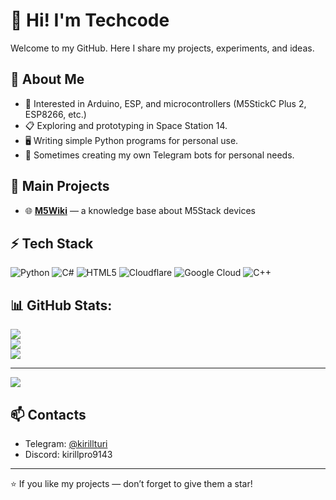 # 👋 Hi! I'm Techcode

Welcome to my GitHub. Here I share my projects, experiments, and ideas.  

## 🚀 About Me
- 🔧 Interested in Arduino, ESP, and microcontrollers (M5StickC Plus 2, ESP8266, etc.)  
- 📋 Exploring and prototyping in Space Station 14.  
- 🖥 Writing simple Python programs for personal use.  
- 🤖 Sometimes creating my own Telegram bots for personal needs.  

## 📌 Main Projects
- 🌐 **[M5Wiki](https://www.m5wiki.tech/)** — a knowledge base about M5Stack devices  

## ⚡ Tech Stack
![Python](https://img.shields.io/badge/python-3670A0?style=for-the-badge&logo=python&logoColor=ffdd54) ![C#](https://img.shields.io/badge/c%23-%23239120.svg?style=for-the-badge&logo=csharp&logoColor=white) ![HTML5](https://img.shields.io/badge/html5-%23E34F26.svg?style=for-the-badge&logo=html5&logoColor=white) ![Cloudflare](https://img.shields.io/badge/Cloudflare-F38020?style=for-the-badge&logo=Cloudflare&logoColor=white) ![Google Cloud](https://img.shields.io/badge/GoogleCloud-%234285F4.svg?style=for-the-badge&logo=google-cloud&logoColor=white) ![C++](https://img.shields.io/badge/c++-%2300599C.svg?style=for-the-badge&logo=c%2B%2B&logoColor=white)

## 📊 GitHub Stats:
![](https://github-readme-stats.vercel.app/api?username=KirilLPro1&theme=dark&hide_border=false&include_all_commits=false&count_private=false)<br/>
![](https://nirzak-streak-stats.vercel.app/?user=KirilLPro1&theme=dark&hide_border=false)<br/>
![](https://github-readme-stats.vercel.app/api/top-langs/?username=KirilLPro1&theme=dark&hide_border=false&include_all_commits=false&count_private=false&layout=compact)

---
[![](https://visitcount.itsvg.in/api?id=KirilLPro1&icon=0&color=0)](https://visitcount.itsvg.in)

<!-- Proudly created with GPRM ( https://gprm.itsvg.in ) -->

## 📫 Contacts
- Telegram: [@kirillturi](https://t.me/kirillturi)  
- Discord: kirillpro9143  

---

⭐ If you like my projects — don’t forget to give them a star!
